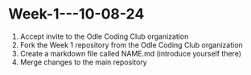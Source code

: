 # Week-1---10-08-24

1) Accept invite to the Odle Coding Club organization
2) Fork the Week 1 repository from the Odle Coding Club organization
3) Create a markdown file called NAME.md (introduce yourself there)
4) Merge changes to the main repository

